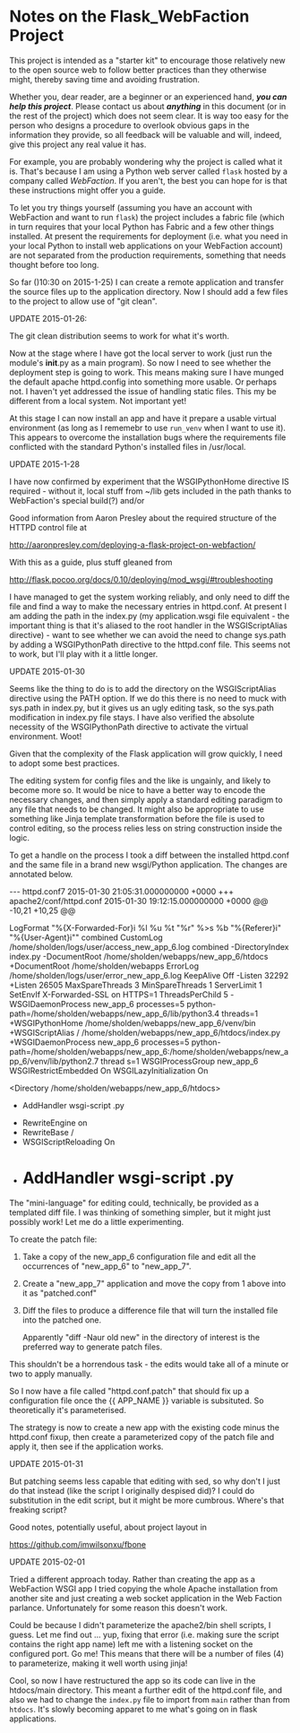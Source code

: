 # Notes on the Flask_WebFaction Project

This project is intended as a "starter kit" to encourage those relatively new
to the open source web to follow better practices than they otherwise might,
thereby saving time and avoiding frustration.

Whether you, dear reader, are a beginner or an experienced hand, ***you can
help this project***. Please contact us about ***anything*** in this document
(or in the rest of the project) which does not seem clear. It is way too easy
for the person who designs a procedure to overlook obvious gaps in the
information they provide, so all feedback will be valuable and will, indeed,
give this project any real value it has.

For example, you are probably wondering why the project is called what it is.
That's because I am using a Python web server called `flask` hosted by a
company called *WebFaction*. If you aren't, the best you can hope for is
that these instructions might offer you a guide.

To let you try things yourself (assuming you have an account with WebFaction
and want to run `flask`) the project includes a fabric file (which in turn
requires that your local Python has Fabric and a few other things installed.
At present the requirements for deployment (i.e. what you need in your local
Python to install web applications on your WebFaction account) are not
separated from the production requirements, something that needs thought
before too long.

So far ()10:30 on 2015-1-25) I can create a remote application and transfer
the source files up to the application directory. Now I should add a few files
to the project to allow use of "git clean".

UPDATE 2015-01-26:

The git clean distribution seems to work for what it's worth.

Now at the stage where I have got the local server to work (just run the
module's __init__.py as a main program). So now I need to see whether the
deployment step is going to work. This means making sure I have munged the
default apache httpd.config into something more usable. Or perhaps not. I
haven't yet addressed the issue of handling static files. This my be
different from a local system. Not important yet!

At this stage I can now install an app and have it prepare a usable virtual
environment (as long as I rememebr to use `run_venv` when I want to use it).
This appears to overcome the installation bugs where the requirements file
conflicted with the standard Python's installed files in /usr/local.

UPDATE 2015-1-28

I have now confirmed by experiment that the WSGIPythonHome directive IS
required - without it, local stuff from ~/lib gets included in the path
thanks to WebFaction's special build(?) and/or 

Good information from Aaron Presley about the required structure of
the HTTPD control file at

  http://aaronpresley.com/deploying-a-flask-project-on-webfaction/

With this as a guide, plus stuff gleaned from

  http://flask.pocoo.org/docs/0.10/deploying/mod_wsgi/#troubleshooting
  
I have managed to get the system working reliably, and only need to diff
the file and find a way to make the necessary entries in httpd.conf. At
present I am adding the path in the index.py (my application.wsgi file
equivalent - the important thing is that it's aliased to the root handler
in the WSGIScriptAlias directive) - want to see whether we can avoid the
need to change sys.path by adding a WSGIPythonPath directive to the
httpd.conf file. This seems not to work, but I'll play with it a little
longer.


UPDATE 2015-01-30

Seems like the thing to do is to add the directory on the WSGIScriptAlias
directive using the PATH option. If we do this there is no need to muck
with sys.path in index.py, but it gives us an ugly editing task, so the
sys.path modification in index.py file stays. I have also verified the
absolute necessity of the WSGIPythonPath directive to activate the
virtual environment. Woot!

Given that the complexity of the Flask application will grow quickly, I
need to adopt some best practices.

The editing system for config files and the like is ungainly, and likely
to become more so. It would be nice to have a better way to encode the
necessary changes, and then simply apply a standard editing paradigm to
any file that needs to be changed. It might also be appropriate to use
something like Jinja template transformation before the file is used to
control editing, so the process relies less on string construction
inside the logic.

To get a handle on the process I took a diff between the installed 
httpd.conf and the same file in a brand new wsgi/Python application.
The changes are annotated below.

--- httpd.conf7 2015-01-30 21:05:31.000000000 +0000
+++ apache2/conf/httpd.conf     2015-01-30 19:12:15.000000000 +0000
@@ -10,21 +10,25 @@

 LogFormat "%{X-Forwarded-For}i %l %u %t \"%r\" %>s %b \"%{Referer}i\" \"%{User-Agent}i\"" combined
 CustomLog /home/sholden/logs/user/access_new_app_6.log combined
-DirectoryIndex index.py
-DocumentRoot /home/sholden/webapps/new_app_6/htdocs
+DocumentRoot /home/sholden/webapps
 ErrorLog /home/sholden/logs/user/error_new_app_6.log
 KeepAlive Off
-Listen 32292
+Listen 26505
 MaxSpareThreads 3
 MinSpareThreads 1
 ServerLimit 1
 SetEnvIf X-Forwarded-SSL on HTTPS=1
 ThreadsPerChild 5
-WSGIDaemonProcess new_app_6 processes=5 python-path=/home/sholden/webapps/new_app_6/lib/python3.4 threads=1
+WSGIPythonHome /home/sholden/webapps/new_app_6/venv/bin
+WSGIScriptAlias / /home/sholden/webapps/new_app_6/htdocs/index.py
+WSGIDaemonProcess new_app_6 processes=5 python-path=/home/sholden/webapps/new_app_6:/home/sholden/webapps/new_app_6/venv/lib/python2.7 thread
s=1
 WSGIProcessGroup new_app_6
 WSGIRestrictEmbedded On
 WSGILazyInitialization On

 <Directory /home/sholden/webapps/new_app_6/htdocs>
-    AddHandler wsgi-script .py
+    RewriteEngine on
+    RewriteBase /
+    WSGIScriptReloading On
+    # AddHandler wsgi-script .py
 </Directory>
 
 The "mini-language" for editing could, technically, be provided as a
 templated diff file. I was thinking of something simpler, but it
 might just possibly work! Let me do a little experimenting.
 
 To create the patch file:
 
 1. Take a copy of the new_app_6 configuration file and edit all
    the occurrences of "new_app_6" to "new_app_7".
 2. Create a "new_app_7" application and move the copy from 1
    above into it as "patched.conf"
 3. Diff the files to produce a difference file that will turn
    the installed file into the patched one.
    
    Apparently "diff -Naur old new" in the directory of interest is
    the preferred way to generate patch files.

This shouldn't be a horrendous task - the edits would take all of a minute
or two to apply manually.

So I now have a file called "httpd.conf.patch" that should fix up a
configuration file once the {{ APP_NAME }} variable is subsituted. So
theoretically it's parameterised.

The strategy is now to create a new app with the existing code minus the
httpd.conf fixup, then create a parameterized copy of the patch file and
apply it, then see if the application works.

UPDATE 2015-01-31

But patching seems less capable that editing with sed, so why don't I
just do that instead (like the script I originally despised did)? I
could do substitution in the edit script, but it might be more cumbrous.
Where's that freaking script?

Good notes, potentially useful, about project layout in

  https://github.com/imwilsonxu/fbone
  

UPDATE 2015-02-01

Tried a different approach today. Rather than creating the app as a
WebFaction WSGI app I tried copying the whole Apache installation
from another site and just creating a web socket application in the
Web Faction parlance. Unfortunately for some reason this doesn't
work.

Could be because I didn't parameterize the apache2/bin shell scripts,
I guess. Let me find out ... yup, fixing that error (i.e. making sure
the script contains the right app name) left me with a listening socket
on the configured port. Go me! This means that there will be a number
of files (4) to parameterize, making it well worth using jinja!

Cool, so now I have restructured the app so its code can live in the
htdocs/main directory. This meant a further edit of the httpd.conf file,
and also we had to change the `index.py` file to import from `main`
rather than from `htdocs`. It's slowly becoming apparet to me what's
going on in flask applications.
